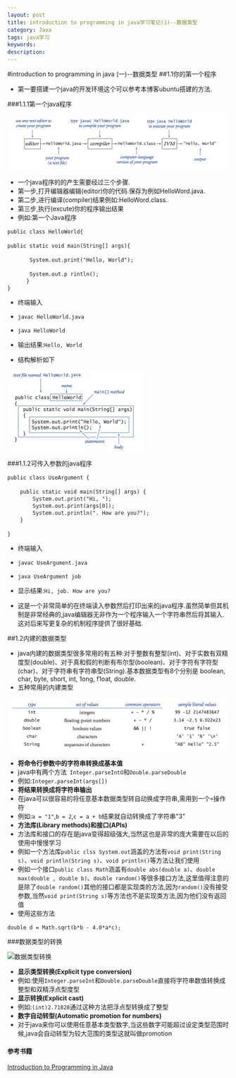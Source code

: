```yaml
---
layout: post
title: introduction to programming in java学习笔记(1)--数据类型
category: Java
tags: java学习
keywords:
description:
---
```


#introduction to programming in java (一)--数据类型
##1.1你的第一个程序
* 第一要搭建一个java的开发环境这个可以参考本博客ubuntu搭建的方法.

###1.1.1第一个java程序


![java程序产生的过程](/public/img/java/compiling.png)

* 一个java程序的的产生需要经过三个步骤.
* 第一步,打开编辑器编辑(editor)你的代码.保存为例如HelloWord.java.
* 第二步,进行编译(compiler)结果例如:HelloWord.class.
* 第三步,执行(excute)你的程序输出结果
* 例如:第一个Java程序

```
public class HelloWorld{

public static void main(String[] args){

       System.out.print("Hello, World");

       System.out.p rintln();
      }
}
```
* 终端输入
* `javac HelloWorld.java`
* `java HelloWorld`

* 输出结果:`Hello, World`

* 结构解析如下

![HelloWord](/public/img/java/hello.png)

###1.1.2可传入参数的java程序

```
public class UseArgument {

    public static void main(String[] args) {
        System.out.print("Hi, ");
        System.out.print(args[0]);
        System.out.println(". How are you?");
    }

}
```
* 终端输入

* `javac UseArgument.java`
* `java UseArgument job`

* 显示结果:`Hi, job. How are you?`
* 这是一个非常简单的在终端读入参数然后打印出来的java程序.虽然简单但其机制是非常经典的,java编辑器无非作为一个程序输入一个字符串然后将其输入.这对后来写更复杂的机制程序提供了很好基础.

##1.2内建的数据类型	
* java内建的数据类型很多常用的有五种:对于整数有整型(int)、对于实数有双精度型(double)、对于真和假的判断有布尔型(boolean)、对于字符有字符型(char)、对于字符串有字符串型(String).基本数据类型有8个分别是 boolean, char, byte, short, int, 1ong, f1oat, double.
* 五种常用的内建类型

![数据类型](/public/img/java/built-in.png)

* **将命令行参数中的字符串转换成基本值**
* java中有两个方法` Integer.parseIntO`和`Double.parseDouble`
* 例如:`Integer.parseInt(args[])`
* **将结果转换成将字符串输出**
* 在java可以很容易的将任意基本数据类型转自动换成字符串,需用到一个`+`操作符
* 例如:`a = "1"`,`b = 2`,`c = a + b`结果就自动转换成了字符串"3"
* **方法库(Library methods)和接口(APIs)**
* 方法库和接口的存在是java变得超级强大,当然这也是非常的庞大需要在以后的使用中慢慢学习
* 例如一个方法库`public clss System.out`涵盖的方法有`void print(String s)`、`void println(String s)`、`void println()`等方法让我们使用
* 例如一个接口`public class Math`涵盖有`double abs(double a)`、`double max(double , double b)`、`double random()`等很多接口方法,这里值得注意的是除了`double random()`其他的接口都是实现类的方法,因为`random()`没有接受参数,当然`void print(String s)`等方法也不是实现类方法,因为他们没有返回值
* 使用这些方法
```
double d = Math.sqrt(b*b - 4.0*a*c);
```
###数据类型的转换

![数据类型转换](/public/img/java/compiling/casts.png)

* **显示类型转换(Explicit type conversion)**
* 例如:使用`Integer.parseInt`和`Double.parseDouble`直接将字符串数值转换成整型和双精浮点型度型
* **显示转换(Explicit cast)**
* 例如:`(int)2.71828`通过这种方法把浮点型转换成了整型
* **数字自动转型(Automatic promotion for numbers)**
* 对于java来你可以使用任意基本类型数字,当这些数字可能超过设定类型范围时候,java会自动转型为较大范围的类型这就叫做promotion

####	参考书籍

[Introduction to Programming in Java](http://introcs.cs.princeton.edu/java/home/)
